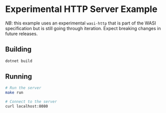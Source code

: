 # Experimental HTTP Server Example
*NB*: this example uses an experimental `wasi-http` that is part of the WASI specification
but is still going through iteration. Expect breaking changes in future releases.

## Building
```sh
dotnet build
```

## Running
```sh
# Run the server
make run

# Connect to the server
curl localhost:8080
```